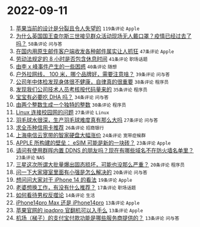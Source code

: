 # 2022-09-11

1. [苹果当前的设计是分裂且令人失望的](https://www.v2ex.com/t/879228) `119条评论` `Apple`
1. [为什么英国国王查尔斯三世接见群众活动现场无人戴口罩？疫情已经过去了吗？](https://www.v2ex.com/t/879273) `58条评论` `问与答`
1. [在国内用原生邮件客户端收发各种邮件属实让人抓狂](https://www.v2ex.com/t/879244) `47条评论` `Apple`
1. [劳动法规定的 8 小时是否包含休息时间](https://www.v2ex.com/t/879258) `41条评论` `职场话题`
1. [由李 x 峰事件产生的一些困惑](https://www.v2ex.com/t/879360) `40条评论` `随想`
1. [户外拉网线， 100 米，哪个品牌好，需要注意啥？](https://www.v2ex.com/t/879275) `39条评论` `问与答`
1. [公司年中体检发现身体很不健康，自律真的很重要](https://www.v2ex.com/t/879278) `38条评论` `程序员`
1. [发现我们公司技术人员考核按代码量来的](https://www.v2ex.com/t/879296) `35条评论` `程序员`
1. [宝宝有必要吃 DHA 吗？](https://www.v2ex.com/t/879232) `34条评论` `问与答`
1. [由两个整数生成一个独特的整数](https://www.v2ex.com/t/879280) `30条评论` `程序员`
1. [Linux 连接校园网的问题](https://www.v2ex.com/t/879344) `27条评论` `Linux`
1. [羽毛球水很深，生产羽毛球难度真有那么大吗](https://www.v2ex.com/t/879286) `27条评论` `问与答`
1. [求全币种信用卡推荐](https://www.v2ex.com/t/879329) `26条评论` `招商银行`
1. [上海电信云宽带的智家硬盘大幅涨价](https://www.v2ex.com/t/879282) `24条评论` `宽带症候群`
1. [APPLE 所构建的壁垒： eSIM 可能是新的一块砖？](https://www.v2ex.com/t/879357) `23条评论` `Apple`
1. [请问有使用群晖内置 DDNS 的朋友吗？现在有哪些域名不在防火墙名单里？](https://www.v2ex.com/t/879224) `23条评论` `NAS`
1. [三星这次所谓大批量爆出固态损坏，可能也没那么严重？](https://www.v2ex.com/t/879351) `20条评论` `程序员`
1. [问一下大家寝室里面有小强是怎么解决的](https://www.v2ex.com/t/879331) `20条评论` `问与答`
1. [想问问大家对于 iPhone 14 的看法](https://www.v2ex.com/t/879312) `19条评论` `Apple`
1. [老婆想换工作，有没有什么推荐？](https://www.v2ex.com/t/879314) `17条评论` `职场话题`
1. [如何看待男权反噬论](https://www.v2ex.com/t/879343) `14条评论` `生活`
1. [iPhone14pro Max 还是 iPhone14pro](https://www.v2ex.com/t/879348) `13条评论` `Apple`
1. [苹果官网的 ipadpro 官翻机可以入手么](https://www.v2ex.com/t/879321) `13条评论` `Apple`
1. [机场（梯子）的支付宝付款功能是哪些服务商提供的？](https://www.v2ex.com/t/879283) `13条评论` `问与答`
